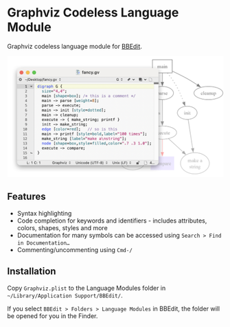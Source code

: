 # Graphviz Codeless Language Module
Graphviz codeless language module for [BBEdit](https://www.barebones.com/products/bbedit/index.html).

<img src="graphviz-clm@2x.png" alt="Screenshot of Graphviz file in BBEdit" width=683>

## Features
- Syntax highlighting
- Code completion for keywords and identifiers - includes attributes, colors, shapes, styles and more
- Documentation for many symbols can be accessed using `Search > Find in Documentation…`
- Commenting/uncommenting using `Cmd-/`

## Installation
Copy `Graphviz.plist` to the Language Modules folder in `~/Library/Application Support/BBEdit/`. 

If you select `BBEdit > Folders > Language Modules` in BBEdit, the folder will be opened for you in the Finder.
